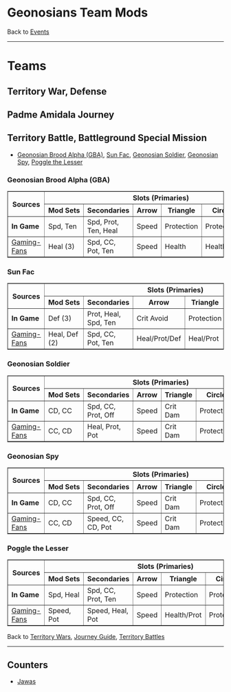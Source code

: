 # Geonosians Team Mods

Back to [Events](../README.md)

---

# Teams

## Territory War, Defense
## Padme Amidala Journey
## Territory Battle, Battleground Special Mission

- [Geonosian Brood Alpha (GBA)](#geonosian-brood-alpha-gba),
  [Sun Fac](#sun-fac), [Geonosian Soldier](#geonosian-soldier),
  [Geonosian Spy](#geonosian-spy), [Poggle the Lesser](#poggle-the-lesser)

### Geonosian Brood Alpha (GBA)

<table border=1>
  <thead>
    <tr>
      <th rowspan=2> Sources </th>
      <th colspan=6> Slots (Primaries) </th>
     </tr>
    <tr>
      <th style="white-space:nowrap;"> Mod Sets </th>
      <th> Secondaries</th>
      <th> Arrow </th>
      <th> Triangle </th>
      <th> Circle </th>
      <th> Plus </th>
     </tr>
    </thead>
    <tbody>
      <tr>
        <td> <b>In Game</b> </td>
        <td> Spd, Ten </td>
        <td> Spd, Prot, Ten, Heal </td>
        <td> Speed </td>
        <td> Protection </td>
        <td> Protection </td>
        <td> Tenacity </td>
       </tr>
      <tr>
        <td> <a href="#https://gaming-fans.com/star-wars-goh/mods/">Gaming-Fans</a></td>
        <td> Heal (3) </td>
        <td> Spd, CC, Pot, Ten </td>
        <td> Speed </td>
        <td> Health </td>
        <td> Health </td>
        <td> Health </td>
       </tr>
  </tbody>
</table>

### Sun Fac

<table border=1>
  <thead>
    <tr>
      <th rowspan=2> Sources </th>
      <th colspan=6> Slots (Primaries) </th>
     </tr>
    <tr>
      <th style="white-space:nowrap;"> Mod Sets </th>
      <th> Secondaries</th>
      <th> Arrow </th>
      <th> Triangle </th>
      <th> Circle </th>
      <th> Plus </th>
     </tr>
    </thead>
    <tbody>
      <tr>
        <td> <b>In Game</b> </td>
        <td> Def (3) </td>
        <td> Prot, Heal, Spd, Ten </td>
        <td> Crit Avoid </td>
        <td> Protection </td>
        <td> Protection </td>
        <td> Protection </td>
       </tr>
      <tr>
        <td> <a href="#https://gaming-fans.com/star-wars-goh/mods/">Gaming-Fans</a></td>
        <td> Heal, Def (2) </td>
        <td> Spd, CC, Pot, Ten </td>
        <td> Heal/Prot/Def </td>
        <td> Heal/Prot </td>
        <td> Heal/Prot </td>
        <td> Pot/Prot </td>
       </tr>
  </tbody>
</table>

### Geonosian Soldier

<table border=1>
  <thead>
    <tr>
      <th rowspan=2> Sources </th>
      <th colspan=6> Slots (Primaries) </th>
     </tr>
    <tr>
      <th style="white-space:nowrap;"> Mod Sets </th>
      <th> Secondaries</th>
      <th> Arrow </th>
      <th> Triangle </th>
      <th> Circle </th>
      <th> Plus </th>
     </tr>
    </thead>
    <tbody>
      <tr>
        <td> <b>In Game</b> </td>
        <td> CD, CC </td>
        <td> Spd, CC, Prot, Off </td>
        <td> Speed </td>
        <td> Crit Dam </td>
        <td> Protection </td>
        <td> Protection </td>
       </tr>
      <tr>
        <td> <a href="#https://gaming-fans.com/star-wars-goh/mods/">Gaming-Fans</a></td>
        <td> CC, CD </td>
        <td> Heal, Prot, Pot </td>
        <td> Speed </td>
        <td> Crit Dam </td>
        <td> Protection </td>
        <td> Offense </td>
       </tr>
  </tbody>
</table>

### Geonosian Spy

<table border=1>
  <thead>
    <tr>
      <th rowspan=2> Sources </th>
      <th colspan=6> Slots (Primaries) </th>
     </tr>
    <tr>
      <th style="white-space:nowrap;"> Mod Sets </th>
      <th> Secondaries</th>
      <th> Arrow </th>
      <th> Triangle </th>
      <th> Circle </th>
      <th> Plus </th>
     </tr>
    </thead>
    <tbody>
      <tr>
        <td> <b>In Game</b> </td>
        <td> CD, CC </td>
        <td> Spd, CC, Prot, Off </td>
        <td> Speed </td>
        <td> Crit Dam </td>
        <td> Protection </td>
        <td> Protection </td>
       </tr>
      <tr>
        <td> <a href="#https://gaming-fans.com/star-wars-goh/mods/">Gaming-Fans</a></td>
        <td> CC, CD </td>
        <td> Speed, CC, CD, Pot </td>
        <td> Speed </td>
        <td> Crit Dam </td>
        <td> Protection </td>
        <td> Offense </td>
       </tr>
  </tbody>
</table>

### Poggle the Lesser

<table border=1>
  <thead>
    <tr>
      <th rowspan=2> Sources </th>
      <th colspan=6> Slots (Primaries) </th>
     </tr>
    <tr>
      <th style="white-space:nowrap;"> Mod Sets </th>
      <th> Secondaries</th>
      <th> Arrow </th>
      <th> Triangle </th>
      <th> Circle </th>
      <th> Plus </th>
     </tr>
    </thead>
    <tbody>
      <tr>
        <td> <b>In Game</b> </td>
        <td> Spd, Heal </td>
        <td> Spd, CC, Prot, Ten </td>
        <td> Speed </td>
        <td> Protection </td>
        <td> Protection </td>
        <td> Protection </td>
       </tr>
      <tr>
        <td> <a href="#https://gaming-fans.com/star-wars-goh/mods/">Gaming-Fans</a></td>
        <td> Speed, Pot </td>
        <td> Speed, Heal, Pot </td>
        <td> Speed </td>
        <td> Health/Prot </td>
        <td> Protection </td>
        <td> Potency </td>
       </tr>
  </tbody>
</table>

Back to [Territory Wars](../Events/TW.md), [Journey Guide](../Events/Journeys.md),
[Territory Battles](../Events/TB.md#geonosis-separatist-might)

---

## Counters

- [Jawas](Jawas.md#geonosian-counter)
